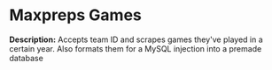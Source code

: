 # Maxpreps Games

**Description:** Accepts team ID and scrapes games they've played in a certain year. Also formats them for a MySQL injection into a premade database